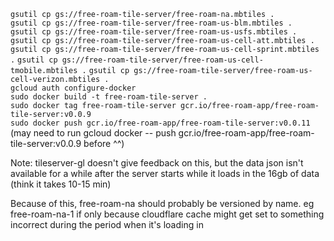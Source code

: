 `gsutil cp gs://free-roam-tile-server/free-roam-na.mbtiles .`  
`gsutil cp gs://free-roam-tile-server/free-roam-us-blm.mbtiles .`  
`gsutil cp gs://free-roam-tile-server/free-roam-us-usfs.mbtiles .`
`gsutil cp gs://free-roam-tile-server/free-roam-us-cell-att.mbtiles .`
`gsutil cp gs://free-roam-tile-server/free-roam-us-cell-sprint.mbtiles .`
`gsutil cp gs://free-roam-tile-server/free-roam-us-cell-tmobile.mbtiles .`
`gsutil cp gs://free-roam-tile-server/free-roam-us-cell-verizon.mbtiles .`  
`gcloud auth configure-docker`  
`sudo docker build -t free-roam-tile-server .`  
`sudo docker tag free-roam-tile-server gcr.io/free-roam-app/free-roam-tile-server:v0.0.9`  
`sudo docker push gcr.io/free-roam-app/free-roam-tile-server:v0.0.11`  
(may need to run gcloud docker -- push gcr.io/free-roam-app/free-roam-tile-server:v0.0.9 before ^^)

Note: tileserver-gl doesn't give feedback on this, but the data json isn't available for a while after the server starts while it loads in the 16gb of data (think it takes 10-15 min)

Because of this, free-roam-na should probably be versioned by name. eg free-roam-na-1 if only because
cloudflare cache might get set to something incorrect during the period when it's loading in
